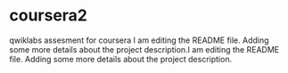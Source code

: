 # coursera2
qwiklabs assesment for coursera
I am editing the README file. Adding some more details about the project description.I am editing the README file. Adding some more details about the project description.
